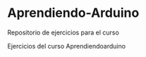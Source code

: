 # Aprendiendo-Arduino
Repositorio de ejercicios para el curso

Ejercicios del curso Aprendiendoarduino
